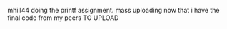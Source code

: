 mhill44 doing the printf assignment. mass uploading now that i have the final code from my peers TO UPLOAD 
